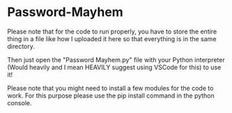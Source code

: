 # Password-Mayhem
Please note that for the code to run properly, you have to store the entire thing in a file like how I uploaded it here so that everything is in the same directory.

Then just open the "Password Mayhem.py" file with your Python interpreter (Would heavily and I mean HEAVILY suggest using VSCode for this) to use it!

Please note that you might need to install a few modules for the code to work. For this purpose please use the pip install command in the python console.


